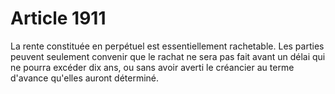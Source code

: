 # Article 1911

La rente constituée en perpétuel est essentiellement rachetable.   Les parties peuvent seulement convenir que le rachat ne sera pas fait avant un délai qui ne pourra excéder dix ans, ou sans avoir averti le créancier au terme d'avance qu'elles auront déterminé.